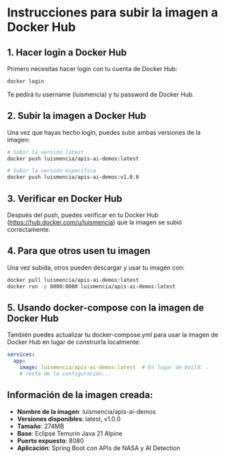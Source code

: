# Instrucciones para subir la imagen a Docker Hub

## 1. Hacer login a Docker Hub
Primero necesitas hacer login con tu cuenta de Docker Hub:
```bash
docker login
```
Te pedirá tu username (luismencia) y tu password de Docker Hub.

## 2. Subir la imagen a Docker Hub
Una vez que hayas hecho login, puedes subir ambas versiones de la imagen:

```bash
# Subir la versión latest
docker push luismencia/apis-ai-demos:latest

# Subir la versión específica
docker push luismencia/apis-ai-demos:v1.0.0
```

## 3. Verificar en Docker Hub
Después del push, puedes verificar en tu Docker Hub (https://hub.docker.com/u/luismencia) que la imagen se subió correctamente.

## 4. Para que otros usen tu imagen
Una vez subida, otros pueden descargar y usar tu imagen con:
```bash
docker pull luismencia/apis-ai-demos:latest
docker run -p 8080:8080 luismencia/apis-ai-demos:latest
```

## 5. Usando docker-compose con la imagen de Docker Hub
También puedes actualizar tu docker-compose.yml para usar la imagen de Docker Hub en lugar de construirla localmente:

```yaml
services:
  app:
    image: luismencia/apis-ai-demos:latest  # En lugar de build: .
    # resto de la configuración...
```

## Información de la imagen creada:
- **Nombre de la imagen**: luismencia/apis-ai-demos
- **Versiones disponibles**: latest, v1.0.0
- **Tamaño**: 274MB
- **Base**: Eclipse Temurin Java 21 Alpine
- **Puerto expuesto**: 8080
- **Aplicación**: Spring Boot con APIs de NASA y AI Detection